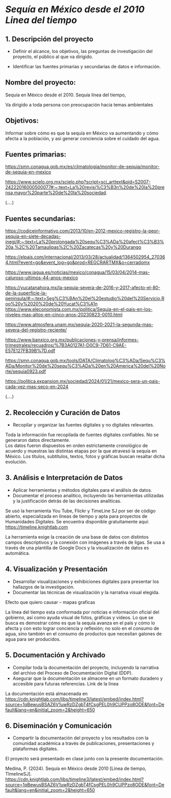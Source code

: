 # *Sequía en México desde el 2010 Linea del tiempo*
 

## 1. Descripción del proyecto  
 
   - Definir el alcance, los objetivos, las preguntas de investigación del proyecto, el público al que va dirigido.
 
   - Identificar las fuentes primarias y secundarias de datos e información.

## Nombre del proyecto:  

Sequía en México desde el 2010. Sequía línea del tiempo, 

Va dirigido a toda persona con preocupación hacia temas ambientales  

## Objetivos: 

Informar sobre cómo es que la sequía en México va aumentando y cómo afecta a la población, y así generar conciencia sobre el cuidado del agua.  

## Fuentes primarias: 

https://smn.conagua.gob.mx/es/climatologia/monitor-de-sequia/monitor-de-sequia-en-mexico  

https://www.scielo.org.mx/scielo.php?script=sci_arttext&pid=S2007-24222016000500077#:~:text=La%20revisi%C3%B3n%20de%20la%20prensa,mayor%20parte%20de%20la%20sociedad.  

(….)  

## Fuentes secundarias: 

https://codiceinformativo.com/2013/10/en-2012-mexico-registro-la-peor-sequia-en-siete-decadas-inegi/#:~:text=La%20prolongada%20sequ%C3%ADa%20afect%C3%B3%20a,%2C%20Tamaulipas%2C%20Zacatecas%20y%20Durango  

https://elpais.com/internacional/2013/03/28/actualidad/1364502954_270364.html?event=go&event_log=go&prod=REGCRARTMX&o=cerradomx  

https://www.iagua.es/noticias/mexico/conagua/15/03/04/2014-mas-caluroso-ultimos-44-anos-mexico  

https://yucatanahora.mx/la-sequia-severa-de-2016-y-2017-afecto-el-80-de-la-superficie-la-peninsula/#:~:text=Seg%C3%BAn%20el%20estudio%20del%20Servicio,Roo%20y%2020%20de%20Yucat%C3%A1n  
 https://www.eleconomista.com.mx/politica/Sequia-en-el-pais-en-los-niveles-mas-altos-en-cinco-anos-20230823-0010.html  

 https://www.atmosfera.unam.mx/sequia-2020-2021-la-segunda-mas-severa-del-registro-reciente/  

https://www.banxico.org.mx/publicaciones-y-prensa/informes-trimestrales/recuadros/%7B3A0127A1-D0C9-7D61-C9AE-E57E127FB39B%7D.pdf 

https://smn.conagua.gob.mx/tools/DATA/Climatolog%C3%ADa/Sequ%C3%ADa/Monitor%20de%20sequ%C3%ADa%20en%20America%20del%20Norte/sequia0923.pdf  

https://politica.expansion.mx/sociedad/2024/01/21/mexico-sera-un-pais-cada-vez-mas-seco-en-2024  

(….) 

## 2. Recolección y Curación de Datos 
- Recopilar y organizar las fuentes digitales y no digitales relevantes. 

 Toda la información fue recopilada de fuentes digitales confiables. No se generaron datos directamente.  
 Los datos fueron dispuestos en orden estrictamente cronológico de acuerdo y muestras las distintas etapas por la que atravesó la sequía en México. Los títulos, subtítulos, textos,
 fotos y gráficas buscan resaltar dicha evolución. 

## 3. Análisis e Interpretación de Datos  

- Aplicar herramientas y métodos digitales para el análisis de datos.
- Documentar el proceso analítico, incluyendo las herramientas utilizadas y la justificación detrás de las decisiones analíticas. 

Se usó la herramienta You Tube, Flickr y TimeLine SJ por ser de código abierto, especializada en líneas de tiempo y apta para proyectos de Humanidades Digitales. Se encuentra disponible gratuitamente aquí: https://timeline.knightlab.com 

La herramienta exige la creación de una base de datos con distintos campos  descriptivos y la conexión con imágenes a través de ligas. Se usa a través de una plantilla de Google Docs y la visualización de datos es automática. 

## 4. Visualización y Presentación  

- Desarrollar visualizaciones y exhibiciones digitales para presentar los hallazgos de la investigación. 
- Documentar las técnicas de visualización y la narrativa visual elegida. 

 Efecto que quiero causar – mapas graficas 

La línea del tiempo esta conformada por noticias e información oficial del gobierno, así como ayuda visual de fotos, gráficas y videos. Lo que se busca es demostrar cómo es que la sequía avanza en el país y cómo lo afecta y con esto lograr conciencia y reflexión; no solo en el consumo de agua, sino también en el consumo de productos que necesitan galones de agua para ser producidos. 

## 5. Documentación y Archivado 

 - Compilar toda la documentación del proyecto, incluyendo la narrativa del archivo del Proceso de Documentación Digital (DDP).
 - Asegurar que la documentación se almacene en un formato duradero y accesible para futuras referencias. Link de la linea  

La documentación está almacenada en https://cdn.knightlab.com/libs/timeline3/latest/embed/index.html?source=1qBewusBSAZ6V1uwRzDZgbT4fCsgPEL0h9CUPPzo8ODE&font=Default&lang=en&initial_zoom=2&height=650  

## 6. Diseminación y Comunicación  

 - Compartir la documentación del proyecto y los resultados con la comunidad académica a través de publicaciones, presentaciones y plataformas digitales. 

 El proyecto será presentado en clase junto con la presente documentación.  

 Medina, P. (2024). Sequía en México desde 2010 [Línea de tiempo, TImelineSJ]. https://cdn.knightlab.com/libs/timeline3/latest/embed/index.html?source=1qBewusBSAZ6V1uwRzDZgbT4fCsgPEL0h9CUPPzo8ODE&font=Default&lang=en&initial_zoom=2&height=650  
